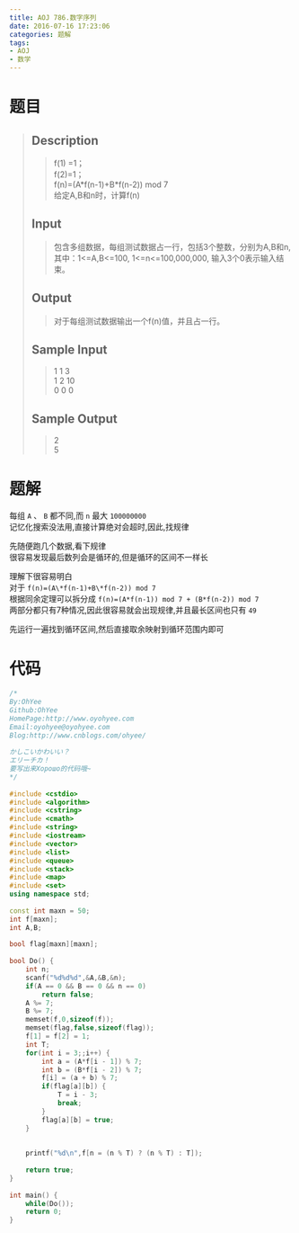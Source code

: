 ```yaml
---
title: AOJ 786.数字序列
date: 2016-07-16 17:23:06
categories: 题解
tags:
- AOJ
- 数学
---
```

# 题目
> 
> ## Description  
>> f(1) =1；  
>> f(2)=1；  
>> f(n)=(A\*f(n-1)+B\*f(n-2)) mod 7   
>> 给定A,B和n时，计算f(n)  
>>   
>> <!--more-->  
> 
> ## Input  
>> 包含多组数据，每组测试数据占一行，包括3个整数，分别为A,B和n,其中：1<=A,B<=100, 1<=n<=100,000,000, 输入3个0表示输入结束。  
>>   
> 
> ## Output  
>> 对于每组测试数据输出一个f(n)值，并且占一行。  
>>   
> 
> ## Sample Input  
>> 1  1  3  
>> 1  2  10  
>> 0  0   0  
>>   
> 
> ## Sample Output  
>> 2  
>> 5  

# 题解
每组 `A` 、 `B` 都不同,而 `n` 最大 `100000000`  
记忆化搜索没法用,直接计算绝对会超时,因此,找规律  

先随便跑几个数据,看下规律  
很容易发现最后数列会是循环的,但是循环的区间不一样长  

理解下很容易明白  
对于 `f(n)=(A\*f(n-1)+B\*f(n-2)) mod 7`    
根据同余定理可以拆分成 `f(n)=(A*f(n-1)) mod 7 + (B*f(n-2)) mod 7`  
两部分都只有7种情况,因此很容易就会出现规律,并且最长区间也只有 `49`  

先运行一遍找到循环区间,然后直接取余映射到循环范围内即可  

# 代码
```cpp 数字序列 https://github.com/OhYee/ACM.github.io/blob/master\AOJ\786.数字序列.cpp 代码备份
/*
By:OhYee
Github:OhYee
HomePage:http://www.oyohyee.com
Email:oyohyee@oyohyee.com
Blog:http://www.cnblogs.com/ohyee/
 
かしこいかわいい？
エリーチカ！
要写出来Хорошо的代码哦~
*/
 
#include <cstdio>
#include <algorithm>
#include <cstring>
#include <cmath>
#include <string>
#include <iostream>
#include <vector>
#include <list>
#include <queue>
#include <stack>
#include <map>
#include <set>
using namespace std;
 
const int maxn = 50;
int f[maxn];
int A,B;
 
bool flag[maxn][maxn];
 
bool Do() {
    int n;
    scanf("%d%d%d",&A,&B,&n);
    if(A == 0 && B == 0 && n == 0)
        return false;
    A %= 7;
    B %= 7;
    memset(f,0,sizeof(f));
    memset(flag,false,sizeof(flag));
    f[1] = f[2] = 1;
    int T;
    for(int i = 3;;i++) {
        int a = (A*f[i - 1]) % 7;
        int b = (B*f[i - 2]) % 7;
        f[i] = (a + b) % 7;
        if(flag[a][b]) {
            T = i - 3;
            break;
        }
        flag[a][b] = true;
    }
 
 
    printf("%d\n",f[n = (n % T) ? (n % T) : T]);
 
    return true;
}
 
int main() {
    while(Do());
    return 0;
}
```

